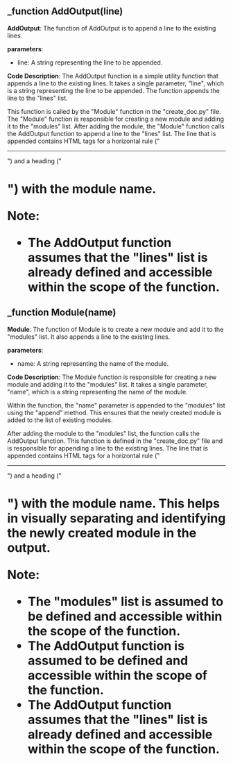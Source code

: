 ## _function AddOutput(line)
**AddOutput**: The function of AddOutput is to append a line to the existing lines.

**parameters**:
- line: A string representing the line to be appended.

**Code Description**:
The AddOutput function is a simple utility function that appends a line to the existing lines. It takes a single parameter, "line", which is a string representing the line to be appended. The function appends the line to the "lines" list.

This function is called by the "Module" function in the "create_doc.py" file. The "Module" function is responsible for creating a new module and adding it to the "modules" list. After adding the module, the "Module" function calls the AddOutput function to append a line to the "lines" list. The line that is appended contains HTML tags for a horizontal rule ("<hr/>") and a heading ("<h1>") with the module name.

**Note**:
- The AddOutput function assumes that the "lines" list is already defined and accessible within the scope of the function.
## _function Module(name)
**Module**: The function of Module is to create a new module and add it to the "modules" list. It also appends a line to the existing lines.

**parameters**:
- name: A string representing the name of the module.

**Code Description**:
The Module function is responsible for creating a new module and adding it to the "modules" list. It takes a single parameter, "name", which is a string representing the name of the module. 

Within the function, the "name" parameter is appended to the "modules" list using the "append" method. This ensures that the newly created module is added to the list of existing modules.

After adding the module to the "modules" list, the function calls the AddOutput function. This function is defined in the "create_doc.py" file and is responsible for appending a line to the existing lines. The line that is appended contains HTML tags for a horizontal rule ("<hr/>") and a heading ("<h1>") with the module name. This helps in visually separating and identifying the newly created module in the output.

**Note**:
- The "modules" list is assumed to be defined and accessible within the scope of the function.
- The AddOutput function is assumed to be defined and accessible within the scope of the function.
- The AddOutput function assumes that the "lines" list is already defined and accessible within the scope of the function.
